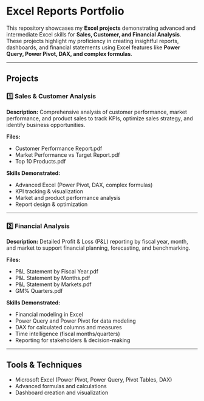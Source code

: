 # Excel Reports Portfolio

This repository showcases my **Excel projects** demonstrating advanced and intermediate Excel skills for **Sales, Customer, and Financial Analysis**. These projects highlight my proficiency in creating insightful reports, dashboards, and financial statements using Excel features like **Power Query, Power Pivot, DAX, and complex formulas**.

---

## Projects

### 1️⃣ Sales & Customer Analysis
**Description:** Comprehensive analysis of customer performance, market performance, and product sales to track KPIs, optimize sales strategy, and identify business opportunities.

**Files:**
- Customer Performance Report.pdf
- Market Performance vs Target Report.pdf
- Top 10 Products.pdf

**Skills Demonstrated:**
- Advanced Excel (Power Pivot, DAX, complex formulas)
- KPI tracking & visualization
- Market and product performance analysis
- Report design & optimization

---

### 2️⃣ Financial Analysis
**Description:** Detailed Profit & Loss (P&L) reporting by fiscal year, month, and market to support financial planning, forecasting, and benchmarking.

**Files:**
- P&L Statement by Fiscal Year.pdf
- P&L Statement by Months.pdf
- P&L Statement by Markets.pdf
- GM% Quarters.pdf

**Skills Demonstrated:**
- Financial modeling in Excel
- Power Query and Power Pivot for data modeling
- DAX for calculated columns and measures
- Time intelligence (fiscal months/quarters)
- Reporting for stakeholders & decision-making

---

## Tools & Techniques
- Microsoft Excel (Power Pivot, Power Query, Pivot Tables, DAX)
- Advanced formulas and calculations
- Dashboard creation and visualization
